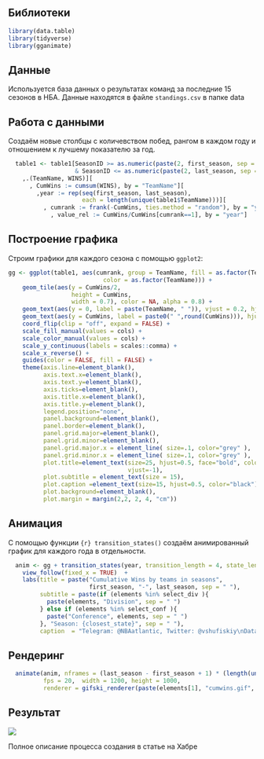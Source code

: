 <!-- README.md is generated from README.Rmd. Please edit that file -->

## Библиотеки

```r
library(data.table)
library(tidyverse)
library(gganimate)
```
## Данные
Используется база данных о результатах команд за последние 15 сезонов в НБА. Данные находятся в файле `standings.csv` в папке data

## Работа с данными
Создаём новые столбцы с количевством побед, рангом в каждом году и отношением к лучшему показателю за год.

```r
  table1 <- table1[SeasonID >= as.numeric(paste(2, first_season, sep = "")) 
                   & SeasonID <= as.numeric(paste(2, last_season, sep = ""))][
    ,.(TeamName, WINS)][
      , CumWins := cumsum(WINS), by = "TeamName"][
        ,year := rep(seq(first_season, last_season), 
                     each = length(unique(table1$TeamName)))][
          , cumrank := frank(-CumWins, ties.method = "random"), by = "year"][
            , value_rel := CumWins/CumWins[cumrank==1], by = "year"]
```
## Построение графика

Строим графики для каждого сезона с помощью `ggplot2`:

```r
gg <- ggplot(table1, aes(cumrank, group = TeamName, fill = as.factor(TeamName),
                           color = as.factor(TeamName))) + 
    geom_tile(aes(y = CumWins/2,
                  height = CumWins,
                  width = 0.7), color = NA, alpha = 0.8) +
    geom_text(aes(y = 0, label = paste(TeamName, " ")), vjust = 0.2, hjust = 1, size = 6) +
    geom_text(aes(y = CumWins, label = paste0(" ",round(CumWins))), hjust = 0, size = 7) +
    coord_flip(clip = "off", expand = FALSE) +
    scale_fill_manual(values = cols) +
    scale_color_manual(values = cols) +
    scale_y_continuous(labels = scales::comma) +
    scale_x_reverse() +
    guides(color = FALSE, fill = FALSE) +
    theme(axis.line=element_blank(),
          axis.text.x=element_blank(),
          axis.text.y=element_blank(),
          axis.ticks=element_blank(),
          axis.title.x=element_blank(),
          axis.title.y=element_blank(),
          legend.position="none",
          panel.background=element_blank(),
          panel.border=element_blank(),
          panel.grid.major=element_blank(),
          panel.grid.minor=element_blank(),
          panel.grid.major.x = element_line( size=.1, color="grey" ),
          panel.grid.minor.x = element_line( size=.1, color="grey" ),
          plot.title=element_text(size=25, hjust=0.5, face="bold", colour="black",
                                  vjust=-1),
          plot.subtitle = element_text(size = 15),
          plot.caption =element_text(size=15, hjust=0.5, color="black"),
          plot.background=element_blank(),
          plot.margin = margin(2,2, 2, 4, "cm"))
```
## Анимация
С помощью функции `{r} transition_states()` создаём анимированный график для каждого года в отдельности.

```r
  anim <- gg + transition_states(year, transition_length = 4, state_length = 1) +
    view_follow(fixed_x = TRUE)  +
    labs(title = paste("Cumulative Wins by teams in seasons", 
                       first_season, "-", last_season, sep = " "),
         subtitle = paste(if (elements %in% select_div ){
           paste(elements, "Division", sep = " ")
         } else if (elements %in% select_conf ){
           paste("Conference", elements, sep = " ")
         }, "Season: {closest_state}", sep = " "),
         caption  = "Telegram: @NBAatlantic, Twitter: @vshufiskiy\nData sourse: stats.nba.com")
```

## Рендеринг

```r
  animate(anim, nframes = (last_season - first_season + 1) * (length(unique(table1$TeamName)) + 20),
          fps = 20,  width = 1200, height = 1000, 
          renderer = gifski_renderer(paste(elements[1], "cumwins.gif", sep = "_")))
```

## Результат
![](https://cdn.tribuna.com/fetch/?url=https%3A%2F%2Fa.radikal.ru%2Fa06%2F1906%2Fe5%2Fcf815c3f526d.gif)

Полное описание процесса создания в статье на Хабре
